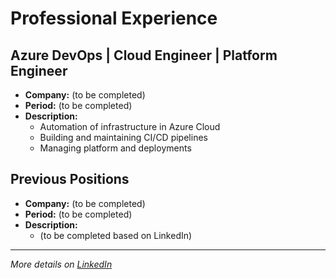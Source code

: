 # Professional Experience

## Azure DevOps | Cloud Engineer | Platform Engineer

- **Company:** (to be completed)
- **Period:** (to be completed)
- **Description:**
  - Automation of infrastructure in Azure Cloud
  - Building and maintaining CI/CD pipelines
  - Managing platform and deployments

## Previous Positions

- **Company:** (to be completed)
- **Period:** (to be completed)
- **Description:**
  - (to be completed based on LinkedIn)

---

*More details on [LinkedIn](https://www.linkedin.com/in/kajetan-mroske)*
